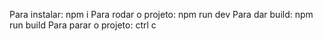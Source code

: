 Para instalar: npm i
Para rodar o projeto: npm run dev
Para dar build: npm run build
Para parar o projeto: ctrl c